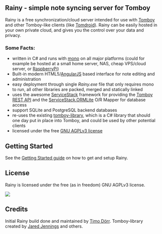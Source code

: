 ## Rainy - simple note syncing server for Tomboy

Rainy is a free synchronization/cloud server intended for use with [Tomboy][tomboy] and other Tomboy-like clients (like [Tomdroid][tomdroid]). Rainy can be easily hosted in your own private cloud, and gives you the control over your data and privacy.

### Some Facts:

  * written in C# and runs with [mono][mono] on all major platforms (could for example be hosted at a small home server, NAS, cheap VPS/cloud server, or [RaspberryPi][raspberrypi])
  * Built-in modern HTML5/[AngularJS][angularjs] based interface for note editing and administration
  * easy deployment through single _Rainy.exe_ file that only requires mono to run, all other libraries are packed, merged and statically linked
  * uses the awesome [ServiceStack][servicestack] framework for providing the [Tomboy REST API][tomboyrest] and the [ServiceStack.ORMLite][ss-ormlite] O/R Mapper  for database access
  * support SQLite and PostgreSQL backend databases
  * re-uses the existing [tomboy-library][tomboylib], which is a C# library that should one day put in place into Tomboy, and could be used by other potential clients
  * licensed under the free [GNU AGPLv3 license][agplv3]


  [tomboy]: http://projects.gnome.org/tomboy/
  [tomboylib]: https://github.com/trepidity/tomboy-library
  [tomdroid]: https://launchpad.net/tomdroid
  [tomboyrest]: https://live.gnome.org/Tomboy/Synchronization/REST/1.0
  [snowy]: http://git.gnome.org/browse/snowy
  [angularjs]: http://www.angularjs.org
  [raspberrypi]: http://jjjjango.blogspot.de/2013/02/tomboys-new-sync-server-rainy-running.html
  [servicestack]: http://www.servicestack.net/
  [ss-ormlite]: https://github.com/ServiceStack/ServiceStack.OrmLite
  [mono]: http://www.mono-project.com
  [agplv3]: http://www.gnu.org/licenses/agpl-3.0.html


Getting Started
---------------

See the [Getting Started guide][gettingstarted] on how to get and setup Rainy.


  [gettingstarted]: http://www.notesync.org/#!GETTING_STARTED.md

License
-------

Rainy is licensed under the free (as in freedom) GNU AGPLv3 license.

[![](http://www.gnu.org/graphics/agplv3-155x51.png)](http://www.gnu.org/licenses/agpl-3.0.html)

Credits
-------

Initial Rainy build done and maintained  by [Timo Dörr](https://twitter.com/timodoerr). Tomboy-library created by [Jared Jennings](https://twitter.com/jaredljennings) and others.


  [tomboy-ml]: http://lists.beatniksoftware.com/listinfo.cgi/tomboy-list-beatniksoftware.com
  [issue-tracker]: https://github.com/Dynalon/Rainy/issues

